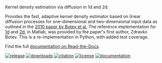 ﻿Kernel density estimation via diffusion in 1d and 2d.

Provides the fast, adaptive kernel density estimator based on linear
diffusion processes for one-dimensional and two-dimensional input data
as outlined in the [2010 paper by Botev et al.][paper] The reference
implementation for [1d][kde1d] and [2d][kde2d], in Matlab, was provided
by the paper's first author, Zdravko Botev. This is a re-implementation
in Python, with added test coverage.

Find the full [documentation on Read-the-Docs][docs].


[paper]: https://dx.doi.org/10.1214/10-AOS799
[kde1d]: https://mathworks.com/matlabcentral/fileexchange/14034
[kde2d]: https://mathworks.com/matlabcentral/fileexchange/17204
[docs]:  https://kde-diffusion.readthedocs.io


[![release](https://img.shields.io/pypi/v/kde-diffusion.svg)](https://pypi.python.org/pypi/kde-diffusion)
[![downloads](https://pepy.tech/badge/kde-diffusion)](https://pepy.tech/project/kde-diffusion)
[![citation](https://zenodo.org/badge/263433787.svg)](https://zenodo.org/badge/latestdoi/263433787)
[![license](https://img.shields.io/badge/License-MIT-green.svg)](https://opensource.org/licenses/MIT)
[![documentation](https://readthedocs.org/projects/kde-diffusion/badge/?version=latest)](https://kde-diffusion.readthedocs.io/en/latest/?badge=latest)
